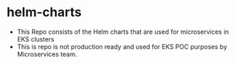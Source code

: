# helm-charts

* This Repo consists of the Helm charts that are used for microservices in EKS clusters
* This is repo is not production ready and used for EKS POC purposes by Microservices team.

